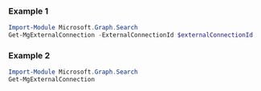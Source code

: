 ### Example 1
```powershell
Import-Module Microsoft.Graph.Search
Get-MgExternalConnection -ExternalConnectionId $externalConnectionId
```
### Example 2
```powershell
Import-Module Microsoft.Graph.Search
Get-MgExternalConnection
```

